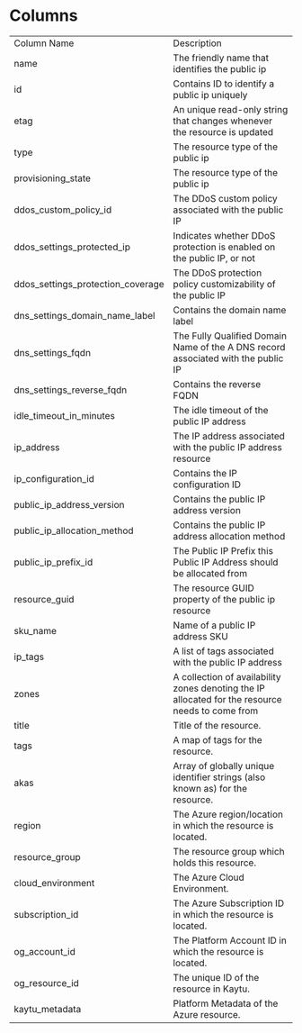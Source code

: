 # Columns  

<table>
	<tr><td>Column Name</td><td>Description</td></tr>
	<tr><td>name</td><td>The friendly name that identifies the public ip</td></tr>
	<tr><td>id</td><td>Contains ID to identify a public ip uniquely</td></tr>
	<tr><td>etag</td><td>An unique read-only string that changes whenever the resource is updated</td></tr>
	<tr><td>type</td><td>The resource type of the public ip</td></tr>
	<tr><td>provisioning_state</td><td>The resource type of the public ip</td></tr>
	<tr><td>ddos_custom_policy_id</td><td>The DDoS custom policy associated with the public IP</td></tr>
	<tr><td>ddos_settings_protected_ip</td><td>Indicates whether DDoS protection is enabled on the public IP, or not</td></tr>
	<tr><td>ddos_settings_protection_coverage</td><td>The DDoS protection policy customizability of the public IP</td></tr>
	<tr><td>dns_settings_domain_name_label</td><td>Contains the domain name label</td></tr>
	<tr><td>dns_settings_fqdn</td><td>The Fully Qualified Domain Name of the A DNS record associated with the public IP</td></tr>
	<tr><td>dns_settings_reverse_fqdn</td><td>Contains the reverse FQDN</td></tr>
	<tr><td>idle_timeout_in_minutes</td><td>The idle timeout of the public IP address</td></tr>
	<tr><td>ip_address</td><td>The IP address associated with the public IP address resource</td></tr>
	<tr><td>ip_configuration_id</td><td>Contains the IP configuration ID</td></tr>
	<tr><td>public_ip_address_version</td><td>Contains the public IP address version</td></tr>
	<tr><td>public_ip_allocation_method</td><td>Contains the public IP address allocation method</td></tr>
	<tr><td>public_ip_prefix_id</td><td>The Public IP Prefix this Public IP Address should be allocated from</td></tr>
	<tr><td>resource_guid</td><td>The resource GUID property of the public ip resource</td></tr>
	<tr><td>sku_name</td><td>Name of a public IP address SKU</td></tr>
	<tr><td>ip_tags</td><td>A list of tags associated with the public IP address</td></tr>
	<tr><td>zones</td><td>A collection of availability zones denoting the IP allocated for the resource needs to come from</td></tr>
	<tr><td>title</td><td>Title of the resource.</td></tr>
	<tr><td>tags</td><td>A map of tags for the resource.</td></tr>
	<tr><td>akas</td><td>Array of globally unique identifier strings (also known as) for the resource.</td></tr>
	<tr><td>region</td><td>The Azure region/location in which the resource is located.</td></tr>
	<tr><td>resource_group</td><td>The resource group which holds this resource.</td></tr>
	<tr><td>cloud_environment</td><td>The Azure Cloud Environment.</td></tr>
	<tr><td>subscription_id</td><td>The Azure Subscription ID in which the resource is located.</td></tr>
	<tr><td>og_account_id</td><td>The Platform Account ID in which the resource is located.</td></tr>
	<tr><td>og_resource_id</td><td>The unique ID of the resource in Kaytu.</td></tr>
	<tr><td>kaytu_metadata</td><td>Platform Metadata of the Azure resource.</td></tr>
</table>